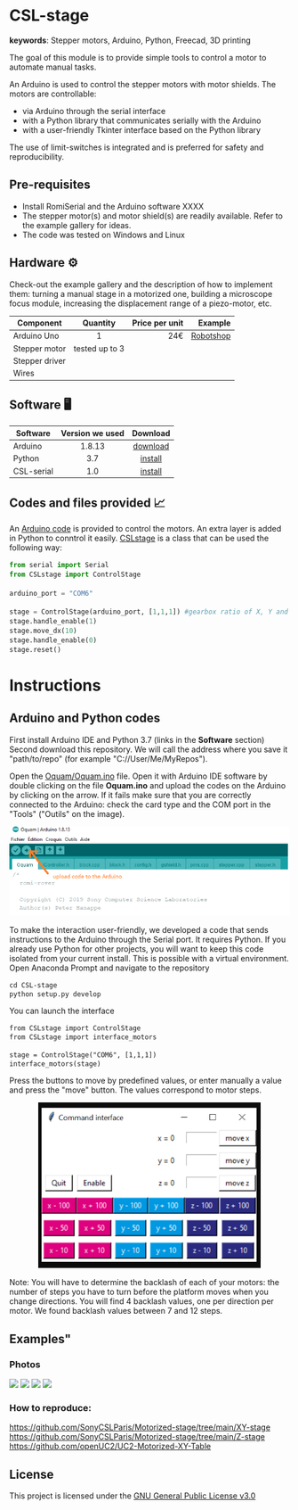 # CSL-stage
__keywords__: Stepper motors, Arduino, Python, Freecad, 3D printing

The goal of this module is to provide simple tools to control a motor to automate manual tasks.

An Arduino is used to control the stepper motors with motor shields. The motors are controllable: 
- via Arduino through the serial interface
- with a Python library that communicates serially with the Arduino
- with a user-friendly Tkinter interface based on the Python library
  
The use of limit-switches is integrated and is preferred for safety and reproducibility. 


## Pre-requisites

- Install RomiSerial and the Arduino software XXXX
- The stepper motor(s) and motor shield(s) are readily available. Refer to the example gallery for ideas. 
- The code was tested on Windows and Linux




## Hardware :gear:
Check-out the example gallery and the description of how to implement them: turning a manual stage in a motorized one, building a microscope focus module, increasing the displacement range of a piezo-motor, etc. 

| Component|      Quantity      |  Price per unit | Example|  
|----------|:-------------:|------:|------:|  
| Arduino Uno |    1   |   24€ | [Robotshop](https://www.robotshop.com/eu/fr/microcontroleur-arduino-uno-r3-usb.html)|  
|Stepper motor | tested up to 3 | |
| Stepper driver | | |
| Wires | | |


## Software :desktop_computer:

| Software | Version we used | Download |
|----------|:-------------:|:-------------:|  
| Arduino | 1.8.13 | [download](https://www.arduino.cc/en/software)
| Python  | 3.7 |[install](https://github.com/Alienor134/Teaching/blob/master/Python/Installing_Anaconda_creating_environment.md)
| CSL-serial | 1.0 | [install](XXX)




## Codes and files provided :chart_with_upwards_trend:

An [Arduino code](Oquam/Oquam.ino) is provided to control the motors. An extra layer is added in Python to conntrol it easily.
[CSLstage](CSLstage/CSLstage.py) is a class that can be used the following way:



```python
from serial import Serial
from CSLstage import ControlStage

arduino_port = "COM6"

stage = ControlStage(arduino_port, [1,1,1]) #gearbox ratio of X, Y and Z axis
stage.handle_enable(1)
stage.move_dx(10)
stage.handle_enable(0)
stage.reset() 
```


# Instructions

## Arduino and Python codes  

First install Arduino IDE and Python 3.7 (links in the **Software** section)  
Second download this repository. We will call the address where you save it "path/to/repo" (for example "C://User/Me/MyRepos").

Open the [Oquam/Oquam.ino](Oquam/Oquam.ino) file. 
Open it with Arduino IDE software by double clicking on the file **Oquam.ino** and upload the codes on the Arduino by clicking on the arrow. If it fails make sure that you are correctly connected to the Arduino: check the card type and the COM port in the "Tools" ("Outils" on the image). 

<p align="center">
<img src="images/upload_arduino.png" width=700"/>
</p>




To make the interaction user-friendly, we developed a code that sends instructions to the Arduino through the Serial port. It requires Python. If you already use Python for other projects, you will want to keep this code isolated from your current install. This is possible with a virtual environment. Open Anaconda Prompt and navigate to the repository

```
cd CSL-stage
python setup.py develop
```

You can launch the interface 

```
from CSLstage import ControlStage
from CSLstage import interface_motors

stage = ControlStage("COM6", [1,1,1])
interface_motors(stage)
```
Press the buttons to move by predefined values, or enter manually a value and press the "move" button. The values correspond to motor steps.


<p align="center">
<img src="images/2023-04-27-17-33-56.png" width=400"/>
</p>


Note: You will have to determine the backlash of each of your motors: the number of steps you have to turn before the platform moves when you change directions. You will find 4 backlash values, one per direction per motor. We found backlash values between 7 and 12 steps. 



## Examples"

### Photos

<img src="https://user-images.githubusercontent.com/20478886/234916331-f735a618-023f-4e14-959b-d6b5563ef728.jpg" width="40%">
</img> <img src="https://user-images.githubusercontent.com/20478886/234916360-f88d8eee-468c-4019-a319-57cfc0e260fb.jpg" width="40%">
</img> <img src="https://user-images.githubusercontent.com/20478886/234917096-ce442fd7-9bc1-49f0-9840-b0620c93ff43.jpg" width="40%">
</img> <img src="https://user-images.githubusercontent.com/20478886/234917655-ea80404b-b252-4a9d-a70e-d05b6db17a9f.jpg" width="40%"></img> 

### How to reproduce: 

https://github.com/SonyCSLParis/Motorized-stage/tree/main/XY-stage  
https://github.com/SonyCSLParis/Motorized-stage/tree/main/Z-stage  
https://github.com/openUC2/UC2-Motorized-XY-Table  


## License

This project is licensed under the [GNU General Public License v3.0](https://tldrlegal.com/license/gnu-general-public-license-v3-(gpl-3))

